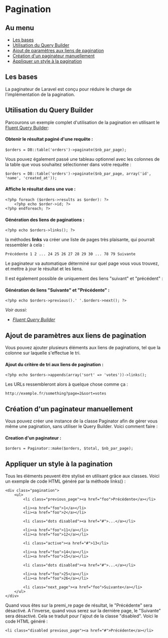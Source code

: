 # Pagination

## Au menu

- [Les bases](#the-basics)
- [Utilisation du Query Builder](#using-the-query-builder)
- [Ajout de paramètres aux liens de pagination](#appending-to-pagination-links)
- [Création d'un paginateur manuellement](#creating-paginators-manually)
- [Appliquer un style à la pagination](#pagination-styling)

<a name="the-basics"></a>
## Les bases

La paginateur de Laravel est conçu pour réduire le charge de l'implémentation de la pagination.

<a name="using-the-query-builder"></a>
## Utilisation du Query Builder

Parcourons un exemple complet d'utilisation de la pagination en utilisant le [Fluent Query Builder](/guides/v3/database/fluent):

#### Obtenir le résultat paginé d'une requête :

	$orders = DB::table('orders')->paginate($nb_par_page);

Vous pouvez également passé une tableau optionnel avec les colonnes de la table que vous souhaitez sélectionner dans votre requête :

	$orders = DB::table('orders')->paginate($nb_par_page, array('id', 'name', 'created_at'));

#### Affiche le résultat dans une vue :

	<?php foreach ($orders->results as $order): ?>
		<?php echo $order->id; ?>
	<?php endforeach; ?>

#### Génération des liens de paginations :

	<?php echo $orders->links(); ?>

la méthodes **links** va créer une liste de pages très plaisante, qui pourrait ressembler à cela :

	Précédente 1 2 ... 24 25 26 27 28 29 30 ... 78 79 Suivante

Le paginateur va automatique déterminé sur quel page vous vous trouvez, et mettre à jour le résultat et les liens.

Il est également possible de uniquement des liens "suivant" et "précédent" :

#### Génération de liens "Suivante" et "Précédente" :

	<?php echo $orders->previous().' '.$orders->next(); ?>

*Voir aussi:*

- *[Fluent Query Builder](/guides/v3/database/fluent)*

<a name="appending-to-pagination-links"></a>
## Ajout de paramètres aux liens de pagination

Vous pouvez ajouter plusieurs éléments aux liens de paginations, tel que la colonne sur laquelle s'effectue le tri.

#### Ajout du critère de tri aux liens de pagination :

	<?php echo $orders->appends(array('sort' => 'votes'))->links();

Les URLs ressembleront alors à quelque chose comme ça :

	http://exemple.fr/something?page=2&sort=votes

<a name="creating-paginators-manually"></a>
## Création d'un paginateur manuellement

Vous pouvez créer une instance de la classe Paginator afin de gérer vous même une pagination, sans utiliser le Query Builder. Voici comment faire :

#### Creation d'un paginateur :

	$orders = Paginator::make($orders, $total, $nb_par_page);

<a name="pagination-styling"></a>
## Appliquer un style à la pagination

Tous les éléments peuvent être stylisé en utilisant grâce aux classes. Voici un exemple de code HTML généré par la méthode links() :

	<div class="pagination">
		<ul>
			<li class="previous_page"><a href="foo">Précédente</a></li>

			<li><a href="foo">1</a></li>
			<li><a href="foo">2</a></li>

			<li class="dots disabled"><a href="#">...</a></li>

			<li><a href="foo">11</a></li>
			<li><a href="foo">12</a></li>

			<li class="active"><a href="#">13</li>

			<li><a href="foo">14</a></li>
			<li><a href="foo">15</a></li>

			<li class="dots disabled"><a href="#">...</a></li>

			<li><a href="foo">25</a></li>
			<li><a href="foo">26</a></li>

			<li class="next_page"><a href="foo">Suivante</a></li>
		</ul>
	</div>

Quand vous êtes sur la premi_re page de résultat, le "Précédente" sera désactivé. A l'inverse, quand vous serez sur la dernière page, le "Suivante" sera désactivé. Cela se traduit pour l'ajout de la classe "disabled". Voici le code HTML généré :

	<li class="disabled previous_page"><a href="#">Précédente</a></li>
